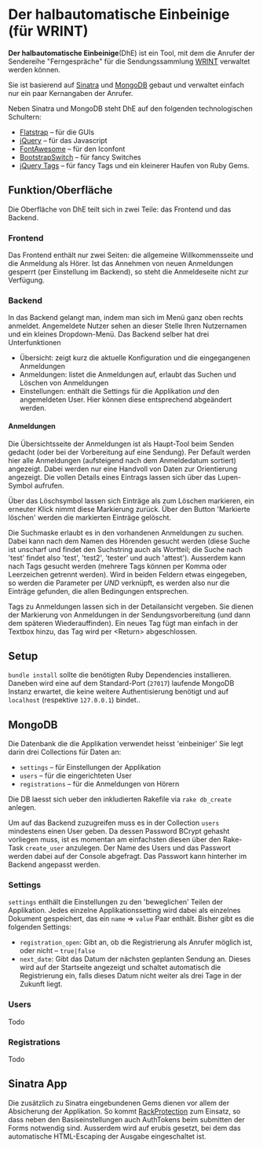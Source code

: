 # Der halbautomatische Einbeinige (für WRINT)

**Der halbautomatische Einbeinige**(DhE) ist ein Tool, mit dem die Anrufer der Sendereihe "Ferngespräche" für die Sendungssammlung [WRINT](http://wrint.de) verwaltet werden können.

Sie ist basierend auf [Sinatra](http://www.sinatrarb.com/) und [MongoDB](http://http://www.mongodb.org/) gebaut und verwaltet einfach nur ein paar Kernangaben der Anrufer.

Neben Sinatra und MongoDB steht DhE auf den folgenden technologischen Schultern:
 * [Flatstrap](http://littlesparkvt.com/flatstrap/index.html) – für die GUIs
 * [jQuery](http://jquery.com) – für das Javascript
 * [FontAwesome](http://fortawesome.github.com/Font-Awesome/) – für den Iconfont
 * [BootstrapSwitch](https://github.com/nostalgiaz/bootstrap-switch) – für fancy Switches
 * [jQuery Tags](https://github.com/xoxco/jQuery-Tags-Input) – für fancy Tags
 und ein kleinerer Haufen von Ruby Gems.

## Funktion/Oberfläche
Die Oberfläche von DhE teilt sich in zwei Teile: das Frontend und das Backend.
### Frontend
Das Frontend enthält nur zwei Seiten: die allgemeine Willkommensseite und die Anmeldung als Hörer. Ist das Annehmen von neuen Anmeldungen gesperrt (per Einstellung im Backend), so steht die Anmeldeseite nicht zur Verfügung.
### Backend
In das Backend gelangt man, indem man sich im Menü ganz oben rechts anmeldet. Angemeldete Nutzer sehen an dieser Stelle Ihren Nutzernamen und ein kleines Dropdown-Menü.
Das Backend selber hat drei Unterfunktionen
* Übersicht: zeigt kurz die aktuelle Konfiguration und die eingegangenen Anmeldungen
* Anmeldungen: listet die Anmeldungen auf, erlaubt das Suchen und Löschen von Anmeldungen
* Einstellungen: enthält die Settings für die Applikation _und_ den angemeldeten User. Hier können diese entsprechend abgeändert werden.

#### Anmeldungen
Die Übersichtsseite der Anmeldungen ist als Haupt-Tool beim Senden gedacht (oder bei der Vorbereitung auf eine Sendung). Per Default werden hier alle Anmeldungen (aufsteigend nach dem Anmeldedatum sortiert) angezeigt. Dabei werden nur eine Handvoll von Daten zur Orientierung angezeigt. Die vollen Details eines Eintrags lassen sich über das Lupen-Symbol aufrufen.

Über das Löschsymbol lassen sich Einträge als zum Löschen markieren, ein erneuter Klick nimmt diese Markierung zurück. Über den Button 'Markierte löschen' werden die markierten Einträge gelöscht.

Die Suchmaske erlaubt es in den vorhandenen Anmeldungen zu suchen. Dabei kann nach dem Namen des Hörenden gesucht werden (diese Suche ist unscharf und findet den Suchstring auch als Wortteil; die Suche nach 'test' findet also 'test', 'test2', 'tester' und auch 'attest'). Ausserdem kann nach Tags gesucht werden (mehrere Tags können per Komma oder Leerzeichen getrennt werden). Wird in beiden Feldern etwas eingegeben, so werden die Parameter per _UND_ verknüpft, es werden also nur die Einträge gefunden, die allen Bedingungen entsprechen.

Tags zu Anmeldungen lassen sich in der Detailansicht vergeben. Sie dienen der Markierung von Anmeldungen in der Sendungsvorbereitung (und dann dem späteren Wiederauffinden). Ein neues Tag fügt man einfach in der Textbox hinzu, das Tag wird per &lt;Return&gt; abgeschlossen.

## Setup
`bundle install` sollte die benötigten Ruby Dependencies installieren. Daneben wird eine auf dem Standard-Port (`27017`) laufende MongoDB Instanz erwartet, die keine weitere Authentisierung benötigt und auf `localhost` (respektive `127.0.0.1`) bindet..
## MongoDB
Die Datenbank die die Applikation verwendet heisst 'einbeiniger'
Sie legt darin drei Collections für Daten an:
* `settings` – für Einstellungen der Applikation
* `users` – für die eingerichteten User
* `registrations` – für die Anmeldungen von Hörern

Die DB laesst sich ueber den inkludierten Rakefile via `rake db_create` anlegen.

Um auf das Backend zuzugreifen muss es in der Collection `users` mindestens einen User geben. Da dessen Password BCrypt gehasht vorliegen muss, ist es momentan am einfachsten diesen über den Rake-Task `create_user` anzulegen. Der Name des Users und das Passwort werden dabei auf der Console abgefragt. Das Passwort kann hinterher im Backend angepasst werden.

### Settings
`settings` enthält die Einstellungen zu den 'beweglichen' Teilen der Applikation. Jedes einzelne Applikationssetting wird dabei als einzelnes Dokument gespeichert, das ein `name` => `value` Paar enthält. Bisher gibt es die folgenden Settings:

- `registration_open`: Gibt an, ob die Registrierung als Anrufer möglich ist, oder nicht – `true|false`
- `next_date`: Gibt das Datum der nächsten geplanten Sendung an. Dieses wird auf der Startseite angezeigt und schaltet automatisch die Registrierung ein, falls dieses Datum nicht weiter als drei Tage in der Zukunft liegt.

### Users
Todo

### Registrations
Todo

## Sinatra App
Die zusätzlich zu Sinatra eingebundenen Gems dienen vor allem der Absicherung der Applikation. So kommt [RackProtection](https://github.com/rkh/rack-protection) zum Einsatz, so dass neben den Basiseinstellungen auch AuthTokens beim submitten der Forms notwendig sind. Ausserdem wird auf erubis gesetzt, bei dem das automatische HTML-Escaping der Ausgabe eingeschaltet ist.

